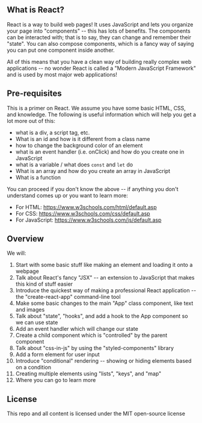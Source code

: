 ## What is React?
React is a way to build web pages!  It uses JavaScript and lets you organize your page into "components" -- this has lots of benefits.  The components can be interacted with; that is to say, they can change and remember their "state".  You can also compose components, which is a fancy way of saying you can put one component inside another.

All of this means that you have a clean way of building really complex web applications -- no wonder React is called a "Modern JavaScript Framework" and is used by most major web applications!

## Pre-requisites
This is a primer on React.  We assume you have some basic HTML, CSS, and knowledge.  The following is useful information which will help you get a lot more out of this:

* what is a div, a script tag, etc.
* What is an id and how is it different from a class name
* how to change the background color of an element
* what is an event handler (i.e. onClick) and how do you create one in JavaScript
* what is a variable / what does `const` and `let` do
* What is an array and how do you create an array in JavaScript
* What is a function

You can proceed if you don't know the above -- if anything you don't understand comes up or you want to learn more:

* For HTML: https://www.w3schools.com/html/default.asp
* For CSS: https://www.w3schools.com/css/default.asp
* For JavaScript: https://www.w3schools.com/js/default.asp

## Overview

We will:
1. Start with some basic stuff like making an element and loading it onto a webpage
2. Talk about React's fancy "JSX" -- an extension to JavaScript that makes this kind of stuff easier
3. Introduce the quickest way of making a professional React application -- the "create-react-app" command-line tool
4. Make some basic changes to the main "App" class component, like text and images
5. Talk about "state", "hooks", and add a hook to the App component so we can use state
6. Add an event handler which will change our state
7. Create a child component which is "controlled" by the parent component
8. Talk about "css-in-js" by using the "styled-components" library
9. Add a form element for user input
10. Introduce "conditional" rendering -- showing or hiding elements based on a condition
11. Creating multiple elements using "lists", "keys", and "map"
12. Where you can go to learn more

## License
This repo and all content is licensed under the MIT open-source license

